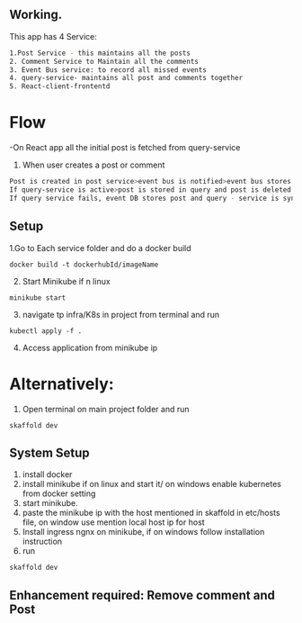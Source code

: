 ## Working.

This app has 4 Service:
```bash
1.Post Service - this maintains all the posts
2. Comment Service to Maintain all the comments
3. Event Bus service: to record all missed events 
4. query-service- maintains all post and comments together
5. React-client-frontentd
```
# Flow
-On React app all the initial post is fetched from query-service
1. When user creates a post or comment
```bash
Post is created in post service>event bus is notified>event bus stores the post in its DB>Event bus notifies query service
If query-service is active>post is stored in query and post is deleted from event bus DB .
If query service fails, event DB stores post and query - service is synced with event bus when it comes online
```
## Setup
1.Go to Each service folder and do a docker build
```
docker build -t dockerhubId/imageName
```
2. Start Minikube if n linux
```
minikube start
```
3. navigate tp infra/K8s in project from terminal and run
```
kubectl apply -f .
```
4. Access application from minikube ip

# Alternatively:
1. Open terminal on main project folder and run
```
skaffold dev
```

## System Setup
1. install docker
2. install minikube if on linux and start it/ on windows enable kubernetes from docker setting
3. start minikube.
4. paste the minikube ip with the host mentioned in skaffold in etc/hosts file, on window use mention local host ip for host
5. Install ingress ngnx on minikube, if on windows follow installation instruction
6. run 
```
skaffold dev
```

## Enhancement required: Remove comment and Post
